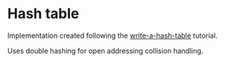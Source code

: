 # Hash table

Implementation created following the [write-a-hash-table](https://github.com/jamesroutley/write-a-hash-table) tutorial.

Uses double hashing for open addressing collision handling.
